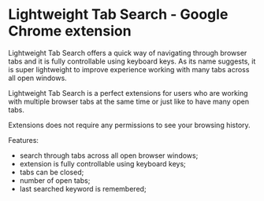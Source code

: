 # Lightweight Tab Search - Google Chrome extension
Lightweight Tab Search offers a quick way of navigating through browser tabs and it is fully controllable using keyboard keys. As its name suggests, it is super lightweight to improve experience working with many tabs across all open windows.

Lightweight Tab Search is a perfect extensions for users who are working with multiple browser tabs at the same time or just like to have many open tabs.

Extensions does not require any permissions to see your browsing history.

Features:
- search through tabs across all open browser windows;
- extension is fully controllable using keyboard keys;
- tabs can be closed;
- number of open tabs;
- last searched keyword is remembered;
